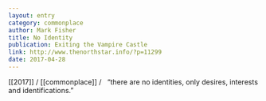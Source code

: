 ```yaml
---
layout: entry
category: commonplace
author: Mark Fisher
title: No Identity
publication: Exiting the Vampire Castle
link: http://www.thenorthstar.info/?p=11299
date: 2017-04-28
---
```


[[2017]] / [[commonplace]] / 
 
“there are no identities, only desires, interests and identifications.”
